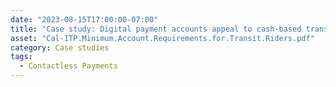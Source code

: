 ```yaml
---
date: "2023-08-15T17:00:00-07:00"
title: "Case study: Digital payment accounts appeal to cash-based transit customers—here's how to make them more accessible to riders"
asset: "Cal-ITP.Minimum.Account.Requirements.for.Transit.Riders.pdf"
category: Case studies
tags:
  - Contactless Payments
---
```

